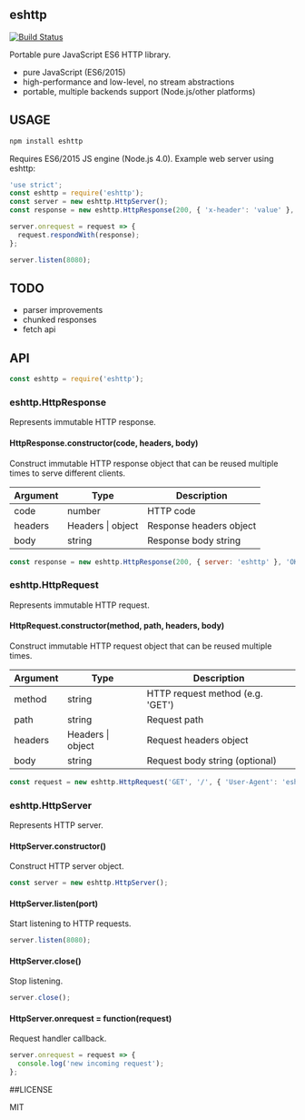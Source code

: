 ## eshttp

[![Build Status](https://travis-ci.org/iefserge/eshttp.svg?branch=master)](https://travis-ci.org/iefserge/eshttp)

Portable pure JavaScript ES6 HTTP library.

- pure JavaScript (ES6/2015)
- high-performance and low-level, no stream abstractions
- portable, multiple backends support (Node.js/other platforms)

## USAGE

```bash
npm install eshttp
```

Requires ES6/2015 JS engine (Node.js 4.0). Example web server using eshttp:

```js
'use strict';
const eshttp = require('eshttp');
const server = new eshttp.HttpServer();
const response = new eshttp.HttpResponse(200, { 'x-header': 'value' }, 'hello');

server.onrequest = request => {
  request.respondWith(response);
};

server.listen(8080);
```

## TODO

- parser improvements
- chunked responses
- fetch api

## API

```js
const eshttp = require('eshttp');
```

### eshttp.HttpResponse

Represents immutable HTTP response.

#### HttpResponse.constructor(code, headers, body)

Construct immutable HTTP response object that can be reused multiple times to serve different clients.

Argument | Type | Description
--- | --- | ---
code | number | HTTP code
headers | Headers \| object | Response headers object
body | string | Response body string

```js
const response = new eshttp.HttpResponse(200, { server: 'eshttp' }, 'OK.');
```

### eshttp.HttpRequest

Represents immutable HTTP request.

#### HttpRequest.constructor(method, path, headers, body)

Construct immutable HTTP request object that can be reused multiple times.

Argument | Type | Description
--- | --- | ---
method | string | HTTP request method (e.g. 'GET')
path | string | Request path
headers | Headers \| object | Request headers object
body | string | Request body string (optional)

```js
const request = new eshttp.HttpRequest('GET', '/', { 'User-Agent': 'eshttp' });
```

### eshttp.HttpServer

Represents HTTP server.

#### HttpServer.constructor()

Construct HTTP server object.

```js
const server = new eshttp.HttpServer();
```

#### HttpServer.listen(port)

Start listening to HTTP requests.

```js
server.listen(8080);
```

#### HttpServer.close()

Stop listening.

```js
server.close();
```

#### HttpServer.onrequest = function(request)

Request handler callback.

```js
server.onrequest = request => {
  console.log('new incoming request');
};
```

##LICENSE

MIT

